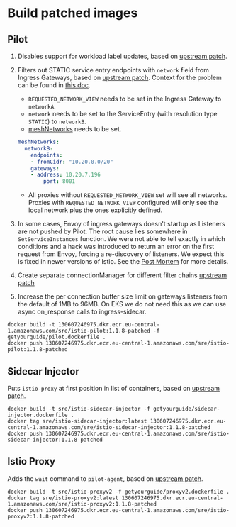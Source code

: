 # Build patched images

## Pilot

1.  Disables support for workload label updates, based on [upstream patch](https://github.com/istio/istio/pull/16748).
2.  Filters out STATIC service entry endpoints with `network` field from Ingress Gateways, based on [upstream patch](https://github.com/istio/istio/pull/26729/files). Context for the problem can be found in [this doc](https://docs.google.com/document/d/19Bp-rL4GSZfuwKZKJSt9VPPOAwfnW1MrWyO_mvmBjXE/edit#heading=h.jepy8uc455ut).

    -   `REQUESTED_NETWORK_VIEW` needs to be set in the Ingress Gateway to `networkA`.
    -   `network` needs to be set to the ServiceEntry (with resolution type `STATIC`) to `networkB`.
    -   [meshNetworks](https://github.com/getyourguide/k8s-platform/blob/master/charts/istio/values.jinja2.yaml#L629) needs to be set.

    ```yaml
    meshNetworks:
      networkB:
        endpoints:
        - fromCidr: "10.20.0.0/20"
        gateways:
        - address: 10.20.7.196
            port: 8001
    ```

    -   All proxies without `REQUESTED_NETWORK_VIEW` set will see all networks. Proxies with `REQUESTED_NETWORK_VIEW` configured will only see the local network plus the ones explicitly defined.

3. In some cases, Envoy of ingress gateways doesn't startup as Listeners are not pushed by Pilot. The root cause lies somewhere in `SetServiceInstances` function. We were not able to tell exactly in which conditions and a hack was introduced to return an error on the first request from Envoy, forcing a re-discovery of listeners. We expect this is fixed in newer versions of Istio. See the [Post Mortem](https://docs.google.com/document/d/1x-QcBpl0tGv8IgRwOxstLA6M5hUcGBB0VZsbje8aslM/edit#) for more details.
4. Create separate connectionManager for different filter chains [upstream patch](https://github.com/istio/istio/pull/13955)

5. Increase the per connection buffer size limit on gateways listeners from the default of 1MB to 96MB. On EKS we do not need this as we can use async on_response calls to ingress-sidecar.

```shell
docker build -t 130607246975.dkr.ecr.eu-central-1.amazonaws.com/sre/istio-pilot:1.1.8-patched -f getyourguide/pilot.dockerfile .
docker push 130607246975.dkr.ecr.eu-central-1.amazonaws.com/sre/istio-pilot:1.1.8-patched
```

## Sidecar Injector

Puts `istio-proxy` at first position in list of containers, based on [upstream patch](https://github.com/istio/istio/pull/24737).

```shell
docker build -t sre/istio-sidecar-injector -f getyourguide/sidecar-injector.dockerfile .
docker tag sre/istio-sidecar-injector:latest 130607246975.dkr.ecr.eu-central-1.amazonaws.com/sre/istio-sidecar-injector:1.1.8-patched
docker push 130607246975.dkr.ecr.eu-central-1.amazonaws.com/sre/istio-sidecar-injector:1.1.8-patched
```

## Istio Proxy

Adds the `wait` command to `pilot-agent`, based on [upstream patch](https://github.com/istio/istio/pull/24737).

```shell
docker build -t sre/istio-proxyv2 -f getyourguide/proxyv2.dockerfile .
docker tag sre/istio-proxyv2:latest 130607246975.dkr.ecr.eu-central-1.amazonaws.com/sre/istio-proxyv2:1.1.8-patched
docker push 130607246975.dkr.ecr.eu-central-1.amazonaws.com/sre/istio-proxyv2:1.1.8-patched
```
